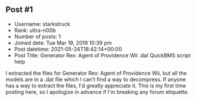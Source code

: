 ## Post #1
- Username: starkstruck
- Rank: ultra-n00b
- Number of posts: 1
- Joined date: Tue Mar 19, 2019 10:39 pm
- Post datetime: 2021-05-24T18:42:14+00:00
- Post Title: Generator Rex: Agent of Providence Wii .dat QuickBMS script help

I extracted the files for Generator Rex: Agent of Providence Wii, but all the models are in a .dat file which I can't find a way to decompress. If anyone has a way to extract the files, I'd greatly appreciate it. This is my first time posting here, so I apologize in advance if I'm breaking any forum etiquette.
